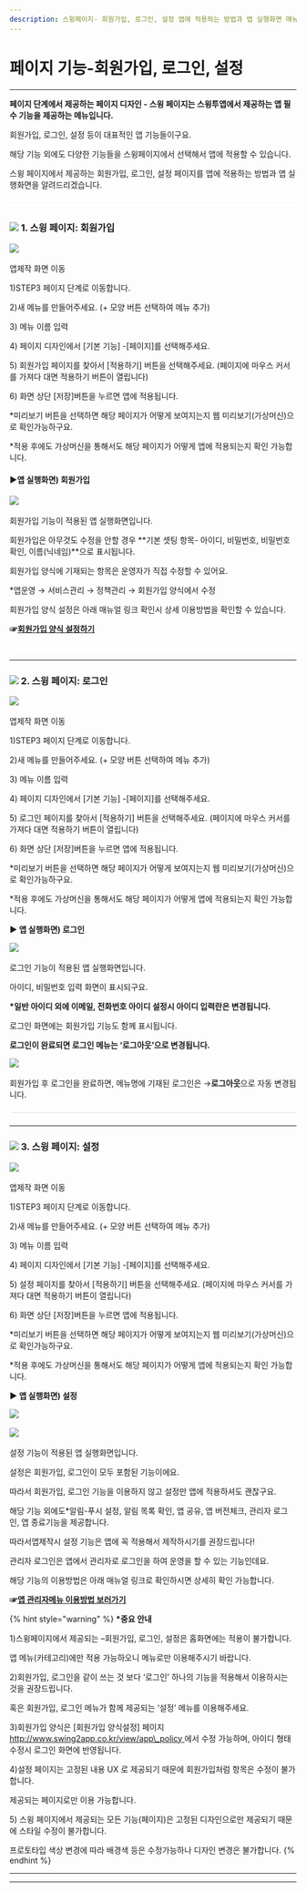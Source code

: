 ```yaml
---
description: 스윙페이지- 회원가입, 로그인, 설정 앱에 적용하는 방법과 앱 실행화면 매뉴얼
---
```


# 페이지 기능-회원가입, 로그인, 설정

****

**페이지 단계에서 제공하는 페이지 디자인 - 스윙 페이지는 스윙투앱에서 제공하는 앱 필수 기능을 제공하는 메뉴입니다.**

회원가입, 로그인, 설정 등이 대표적인 앱 기능들이구요.

해당 기능 외에도 다양한 기능들을 스윙페이지에서 선택해서 앱에 적용할 수 있습니다.

스윙 페이지에서 제공하는 회원가입, 로그인, 설정 페이지를 앱에 적용하는 방법과 앱 실행화면을 알려드리겠습니다.

![](../../../.gitbook/assets/수평성.PNG)

### ![](https://wp.swing2app.co.kr/wp-content/uploads/2020/04/%EB%8B%A8%EB%9D%BD1-e1611212616323.png) **1. 스윙 페이지: 회원가입**

![](https://wp.swing2app.co.kr/wp-content/uploads/2022/07/%ED%9A%8C%EC%9B%90%EA%B0%80%EC%9E%85.png)

앱제작 화면 이동

1\)STEP3 페이지 단계로 이동합니다.

2\)새 메뉴를 만들어주세요. (+ 모양 버튼 선택하여 메뉴 추가)

3\) 메뉴 이름 입력

4\) 페이지 디자인에서 \[기본 기능] -\[페이지]를 선택해주세요.&#x20;

5\) 회원가입 페이지를 찾아서 \[적용하기] 버튼을 선택해주세요. (페이지에 마우스 커서를 가져다 대면 적용하기 버튼이 열립니다)

6\) 화면 상단 \[저장]버튼을 누르면 앱에 적용됩니다.

\*미리보기 버튼을 선택하면 해당 페이지가 어떻게 보여지는지 웹 미리보기(가상머신)으로 확인가능하구요.

\*적용 후에도 가상머신을 통해서도 해당 페이지가 어떻게 앱에 적용되는지 확인 가능합니다.



#### **▶앱 실행화면) 회원가입**

![](https://wp.swing2app.co.kr/wp-content/uploads/2022/07/%EC%95%B1%ED%9A%8C%EC%9B%90%EA%B0%80%EC%9E%85%ED%99%94%EB%A9%B4.png)

회원가입 기능이 적용된 앱 실행화면입니다.

회원가입은 아무것도 수정을 안할 경우 **기본 셋팅 항목- 아이디, 비밀번호, 비밀번호확인, 이름(닉네임)**으로 표시됩니다.

회원가입 양식에 기재되는 항목은 운영자가 직접 수정할 수 있어요.

\*앱운영 → 서비스관리 → 정책관리 → 회원가입 양식에서 수정

회원가입 양식 설정은 아래 매뉴얼 링크 확인시 상세 이용방법을 확인할 수 있습니다.

**☞**[**회원가입 양식 설정하기**](https://wp.swing2app.co.kr/documentation/appmanage/service/signup/)

![](../../../.gitbook/assets/수평성.PNG)

***

### ![](https://wp.swing2app.co.kr/wp-content/uploads/2020/04/%EB%8B%A8%EB%9D%BD1-e1611212616323.png) **2. 스윙 페이지: 로그인**

![](https://wp.swing2app.co.kr/wp-content/uploads/2022/07/%EB%A1%9C%EA%B7%B8%EC%9D%B8.png)

앱제작 화면 이동

1\)STEP3 페이지 단계로 이동합니다.

2\)새 메뉴를 만들어주세요. (+ 모양 버튼 선택하여 메뉴 추가)

3\) 메뉴 이름 입력

4\) 페이지 디자인에서 \[기본 기능] -\[페이지]를 선택해주세요.&#x20;

5\) 로그인 페이지를 찾아서 \[적용하기] 버튼을 선택해주세요. (페이지에 마우스 커서를 가져다 대면 적용하기 버튼이 열립니다)

6\) 화면 상단 \[저장]버튼을 누르면 앱에 적용됩니다.

\*미리보기 버튼을 선택하면 해당 페이지가 어떻게 보여지는지 웹 미리보기(가상머신)으로 확인가능하구요.

\*적용 후에도 가상머신을 통해서도 해당 페이지가 어떻게 앱에 적용되는지 확인 가능합니다.



**▶ 앱 실행화면) 로그인**

![](https://wp.swing2app.co.kr/wp-content/uploads/2022/07/%EC%95%B1%EB%A1%9C%EA%B7%B8%EC%9D%B8%ED%99%94%EB%A9%B4.png)

로그인 기능이 적용된 앱 실행화면입니다.

아이디, 비밀번호 입력 화면이 표시되구요.

**\*일반 아이디 외에 이메일, 전화번호 아이디 설정시 아이디 입력란은 변경됩니다.**

로그인 화면에는 회원가입 기능도 함께 표시됩니다.

**로그인이 완료되면 로그인 메뉴는 ‘로그아웃’으로 변경됩니다.**

![](https://wp.swing2app.co.kr/wp-content/uploads/2022/07/%EC%95%B1%EB%A1%9C%EA%B7%B8%EC%9D%B82.png)

회원가입 후 로그인을 완료하면, 메뉴명에 기재된 로그인은 →**로그아웃**으로 자동 변경됩니다.

![](../../../.gitbook/assets/수평성.PNG)

***

### ![](https://wp.swing2app.co.kr/wp-content/uploads/2020/04/%EB%8B%A8%EB%9D%BD1-e1611212616323.png) **3. 스윙 페이지: 설정**

![](https://wp.swing2app.co.kr/wp-content/uploads/2022/07/%EC%84%A4%EC%A0%95.png)

앱제작 화면 이동

1\)STEP3 페이지 단계로 이동합니다.

2\)새 메뉴를 만들어주세요. (+ 모양 버튼 선택하여 메뉴 추가)

3\) 메뉴 이름 입력

4\) 페이지 디자인에서 \[기본 기능] -\[페이지]를 선택해주세요.&#x20;

5\) 설정 페이지를 찾아서 \[적용하기] 버튼을 선택해주세요. (페이지에 마우스 커서를 가져다 대면 적용하기 버튼이 열립니다)

6\) 화면 상단 \[저장]버튼을 누르면 앱에 적용됩니다.

\*미리보기 버튼을 선택하면 해당 페이지가 어떻게 보여지는지 웹 미리보기(가상머신)으로 확인가능하구요.

\*적용 후에도 가상머신을 통해서도 해당 페이지가 어떻게 앱에 적용되는지 확인 가능합니다.



**▶ 앱 실행화면) 설정**

![](https://wp.swing2app.co.kr/wp-content/uploads/2022/07/%EC%95%B1%EC%84%A4%EC%A0%95%ED%99%94%EB%A9%B42.png)

![](https://wp.swing2app.co.kr/wp-content/uploads/2022/07/%EC%95%B1%EC%84%A4%EC%A0%95%ED%99%94%EB%A9%B41.png)

설정 기능이 적용된 앱 실행화면입니다.

설정은 회원가입, 로그인이 모두 포함된 기능이에요.

따라서 회원가입, 로그인 기능을 이용하지 않고 설정만 앱에 적용하셔도 괜찮구요.

해당 기능 외에도\*알림-푸시 설정, 알림 목록 확인, 앱 공유, 앱 버전체크, 관리자 로그인, 앱 종료기능을 제공합니다.

따라서앱제작시 설정 기능은 앱에 꼭 적용해서 제작하시기를 권장드립니다!

관리자 로그인은 앱에서 관리자로 로그인을 하여 운영을 할 수 있는 기능인데요.

해당 기능의 이용방법은 아래 매뉴얼 링크로 확인하시면 상세히 확인 가능합니다.

**☞**[**앱 관리자메뉴 이용방법 보러가기**](https://wp.swing2app.co.kr/documentation/appoperation/appmanager/)



{% hint style="warning" %}
**\*중요 안내**

1\)스윙페이지에서 제공되는 –회원가입, 로그인, 설정은 홈화면에는 적용이 불가합니다.

앱 메뉴(카테고리)에만 적용 가능하오니 메뉴로만 이용해주시기 바랍니다.

2\)회원가입, 로그인을 같이 쓰는 것 보다 ‘로그인’ 하나의 기능을 적용해서 이용하시는 것을 권장드립니다.

혹은 회원가입, 로그인 메뉴가 함께 제공되는 ‘설정’ 메뉴를 이용해주세요.

3\)회원가입 양식은 \[회원가입 양식설정] 페이지 [http://www.swing2app.co.kr/view/app\_policy ](http://www.swing2app.co.kr/view/app\_policy)에서 수정 가능하며, 아이디 형태 수정시 로그인 화면에 반영됩니다.

4\)설정 페이지는 고정된 내용 UX 로 제공되기 때문에 회원가입처럼 항목은 수정이 불가합니다.

제공되는 페이지로만 이용 가능합니다.

5\) 스윙 페이지에서 제공되는 모든 기능(페이지)은 고정된 디자인으로만 제공되기 때문에 스타일 수정이 불가합니다.

프로토타입 색상 변경에 따라 배경색 등은 수정가능하나 디자인 변경은 불가합니다.
{% endhint %}

****

****
